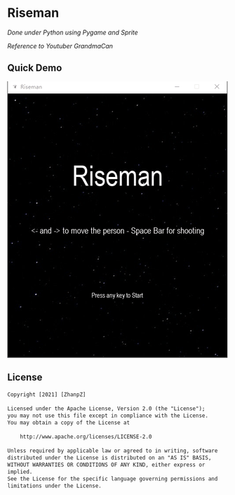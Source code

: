 # Riseman
*Done under Python using Pygame and Sprite*

*Reference to Youtuber GrandmaCan*

## Quick Demo
<img src='Riseman Demo.gif' title='Video Walkthrough' width='' alt='Video Walkthrough' />

## License

    Copyright [2021] [ZhanpZ]

    Licensed under the Apache License, Version 2.0 (the "License");
    you may not use this file except in compliance with the License.
    You may obtain a copy of the License at

        http://www.apache.org/licenses/LICENSE-2.0

    Unless required by applicable law or agreed to in writing, software
    distributed under the License is distributed on an "AS IS" BASIS,
    WITHOUT WARRANTIES OR CONDITIONS OF ANY KIND, either express or implied.
    See the License for the specific language governing permissions and
    limitations under the License.

